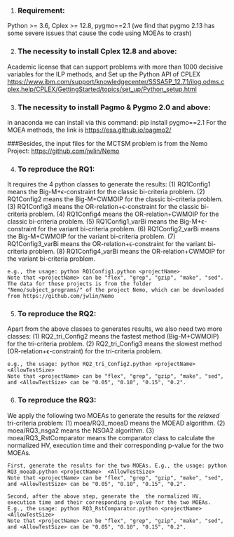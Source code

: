 1. ### Requirement:
Python >= 3.6, Cplex >= 12.8, pygmo==2.1 (we find that pygmo 2.13 has some severe issues that cause the code using MOEAs to crash)

2. ###  The necessity to install Cplex 12.8 and above:
Academic license that can support problems with more than 1000 decisive variables for the ILP methods, and Set up the Python API of CPLEX https://www.ibm.com/support/knowledgecenter/SSSA5P_12.7.1/ilog.odms.cplex.help/CPLEX/GettingStarted/topics/set_up/Python_setup.html

3. ### The necessity to install Pagmo & Pygmo 2.0 and above: 

in anaconda we can install via this command: pip install pygmo==2.1
For the MOEA methods, the link is https://esa.github.io/pagmo2/

###Besides, the input files for the MCTSM problem is from the Nemo Project: https://github.com/jwlin/Nemo

4. ### To reproduce the RQ1:
It requires the 4 python classes to generate the results: 
	(1) RQ1Config1 means the Big-M+ϵ-constraint for the classic bi-criteria problem.
	(2) RQ1Config2 means the Big-M+CWMOIP for the classic bi-criteria problem.
	(3) RQ1Config3 means the OR-relation+ϵ-constraint for the classic bi-criteria problem.
	(4) RQ1Config4 means the OR-relation+CWMOIP for the classic bi-criteria problem.
	(5) RQ1Config1_varBi means the Big-M+ϵ-constraint for the variant bi-criteria problem.
	(6) RQ1Config2_varBi means the Big-M+CWMOIP for the variant bi-criteria problem.
	(7) RQ1Config3_varBi means the OR-relation+ϵ-constraint for the variant bi-criteria problem.
	(8) RQ1Config4_varBi means the OR-relation+CWMOIP for the variant bi-criteria problem.
	
	e.g., the usage: python RQ1Config1.python <projectName>  
	Note that <projectName> can be "flex", "grep", "gzip", "make", "sed". The data for these projects is from the folder "Nemo/subject_programs/" of the project Nemo, which can be downloaded from https://github.com/jwlin/Nemo 

5.  ### To reproduce the RQ2:
Apart from the above classes to generates results, we also need two more classes:
	(1) RQ2_tri_Config2 means the fastest method (Big-M+CWMOIP) for the tri-criteria problem.
	(2) RQ2_tri_Config3 means the slowest method (OR-relation+ϵ-constraint) for the tri-criteria problem.
	
	e.g., the usage: python RQ2_tri_Config2.python <projectName>  <AllowTestSize>
	Note that <projectName> can be "flex", "grep", "gzip", "make", "sed", and <AllowTestSize> can be "0.05", "0.10", "0.15", "0.2".
	
6. ### To reproduce the RQ3:
We apply the following two MOEAs to generate the results for the *relaxed* tri-criteria problem: 
	(1) moea/RQ3_moeaD means the MOEAD algorithm.
	(2) moea/RQ3_nsga2 means the NSGA2 algorithm.
	(3) moea/RQ3_RstComparator means the comparator class to calculate the normalized HV, execution time and their corresponding p-value for the two MOEAs. 
	
	First, generate the results for the two MOEAs. E.g., the usage: python RQ3_moeaD.python <projectName>  <AllowTestSize>
	Note that <projectName> can be "flex", "grep", "gzip", "make", "sed", and <AllowTestSize> can be "0.05", "0.10", "0.15", "0.2".
	
	Second, after the above step, generate the  the normalized HV, execution time and their corresponding p-value for the two MOEAs.
	E.g., the usage: python RQ3_RstComparator.python <projectName>  <AllowTestSize>	
	Note that <projectName> can be "flex", "grep", "gzip", "make", "sed", and <AllowTestSize> can be "0.05", "0.10", "0.15", "0.2".
